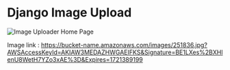 # Django Image Upload

![Image Uploader Home Page](../image-uploader.png)



Image link : https://bucket-name.amazonaws.com/images/251836.jpg?AWSAccessKeyId=AKIAW3MEDAZHWGAEIFKS&Signature=BE1LXes%2BXHlenU8WetH7YZo3xAE%3D&Expires=1721389199


